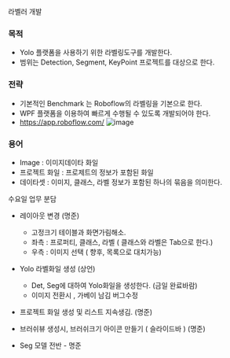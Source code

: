 라벨러 개발

### 목적
* Yolo 플랫폼을 사용하기 위한 라벨링도구를 개발한다.
* 범위는 Detection, Segment, KeyPoint 프로젝트를 대상으로 한다.

### 전략
* 기본적인 Benchmark 는 Roboflow의 라벨링을 기본으로 한다.
* WPF 플랫폼을 이용하여 빠르게 수행될 수 있도록 개발되어야 한다.
* https://app.roboflow.com/
![image](https://github.com/DongilVision/DevOps/assets/29625147/4283cce0-f039-44a6-8c6d-cadad40360d2)

### 용어
* Image : 이미지데이타 화일
* 프로젝트 화일 : 프로제트의 정보가 포함된 화일
* 데이타셋 : 이미지, 클래스, 라벨 정보가 포함된 하나의 묶음을 의미한다.


수요일 업무 분담

* 레이아웃 변경 (명준)
   * 고정크기 테이블과 화면가림해소.
   * 좌측 : 프로퍼티, 클래스, 라벨 ( 클래스와 라벨은 Tab으로 한다.)
   * 우측 : 이미지 선택 ( 향후, 목록으로 대치가능)
 
* Yolo 라벨화일 생성 (상언)
  * Det, Seg에 대하여 Yolo화일을 생성한다. (금일 완료바람)
  * 이미지 전환시 , 가베이 남김 버그수정

* 프로젝트 화일 생성 및 리스트 지속생김. (명준)

* 브러쉬뷰 생성시, 브러쉬크기 아이콘 만들기 ( 슬라이드바 )  (명준)

* Seg 모델 전반 - 명준

